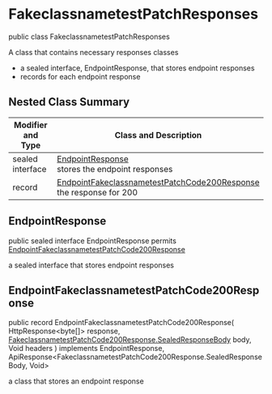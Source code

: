 # FakeclassnametestPatchResponses

public class FakeclassnametestPatchResponses

A class that contains necessary responses classes
- a sealed interface, EndpointResponse, that stores endpoint responses
- records for each endpoint response

## Nested Class Summary
| Modifier and Type | Class and Description |
| ----------------- | --------------------- |
| sealed interface | [EndpointResponse](#endpointresponse)<br> stores the endpoint responses |
| record | [EndpointFakeclassnametestPatchCode200Response](#endpointfakeclassnametestpatchcode200response)<br> the response for 200 |

## EndpointResponse
public sealed interface EndpointResponse permits<br>
[EndpointFakeclassnametestPatchCode200Response](#endpointfakeclassnametestpatchcode200response)

a sealed interface that stores endpoint responses

## EndpointFakeclassnametestPatchCode200Response
public record EndpointFakeclassnametestPatchCode200Response(
    HttpResponse<byte[]> response,
    [FakeclassnametestPatchCode200Response.SealedResponseBody](../../../paths/fakeclassnametest/patch/responses/FakeclassnametestPatchCode200Response.md#sealedresponsebody) body,
    Void headers
) implements EndpointResponse, ApiResponse<FakeclassnametestPatchCode200Response.SealedResponseBody, Void><br>

a class that stores an endpoint response

